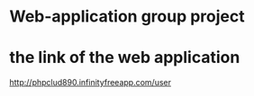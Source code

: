 # Web-application group project



# the link of the web application


http://phpclud890.infinityfreeapp.com/user
